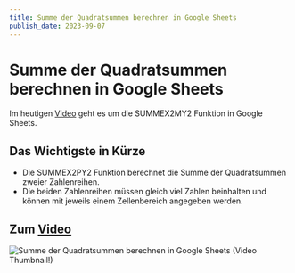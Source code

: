 ```yaml
---
title: Summe der Quadratsummen berechnen in Google Sheets
publish_date: 2023-09-07
---
```


# Summe der Quadratsummen berechnen in Google Sheets

Im heutigen [Video](https://youtu.be/IKKghubA5Pg) geht es um die SUMMEX2MY2 Funktion in Google Sheets. 

## Das Wichtigste in Kürze

- Die SUMMEX2PY2 Funktion berechnet die Summe der Quadratsummen zweier Zahlenreihen.
- Die beiden Zahlenreihen müssen gleich viel Zahlen beinhalten und können mit jeweils einem Zellenbereich angegeben werden.

## Zum [Video](https://youtu.be/IKKghubA5Pg)

![Summe der Quadratsummen berechnen in Google Sheets (Video Thumbnail!)](../thumbnails/Fertig509.jpg "Summe der Quadratsummen berechnen in Google Sheets (Video Thumbnail!)")
